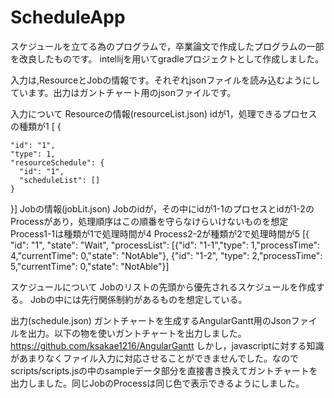 # ScheduleApp
スケジュールを立てる為のプログラムで，卒業論文で作成したプログラムの一部を改良したものです。
intellijを用いてgradleプロジェクトとして作成しました。

入力は,ResourceとJobの情報です。それぞれjsonファイルを読み込むようにしています。出力はガントチャート用のjsonファイルです。

入力について
Resourceの情報(resourceList.json)
idが1，処理できるプロセスの種類が1
 [ {
 
    "id": "1",
    "type": 1,
    "resourceSchedule": {
      "id": "1",
      "scheduleList": []
    }
  }]
 Jobの情報(jobLit.json)
 Jobのidが，その中にidが1-1のプロセスとidが1-2のProcessがあり，処理順序はこの順番を守らなけらいけないものを想定
 Process1-1は種類が1で処理時間が4
 Process2-2が種類が2で処理時間が5
[{   "id": "1",
    "state": "Wait",
    "processList": [{"id": "1-1","type": 1,"processTime": 4,"currentTime": 0,"state": "NotAble"},
                    {"id": "1-2", "type": 2,"processTime": 5,"currentTime": 0,"state": "NotAble"}]
  
 スケジュールについて
 Jobのリストの先頭から優先されるスケジュールを作成する。
 Jobの中には先行関係制約があるものを想定している。
 
出力(schedule.json)
ガントチャートを生成するAngularGantt用のJsonファイルを出力。以下の物を使いガントチャートを出力しました。https://github.com/ksakae1216/AngularGantt しかし，javascriptに対する知識があまりなくファイル入力に対応させることができませんでした。なのでscripts/scripts.jsの中のsampleデータ部分を直接書き換えてガントチャートを出力しました。同じJobのProcessは同じ色で表示できるようにしました。



